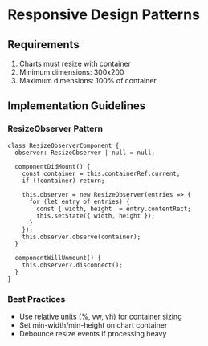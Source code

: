 # Responsive Design Patterns

## Requirements

1. Charts must resize with container
2. Minimum dimensions: 300x200
3. Maximum dimensions: 100% of container

## Implementation Guidelines

### ResizeObserver Pattern

```tsx
class ResizeObserverComponent {
  observer: ResizeObserver | null = null;

  componentDidMount() {
    const container = this.containerRef.current;
    if (!container) return;

    this.observer = new ResizeObserver(entries => {
      for (let entry of entries) {
        const { width, height  = entry.contentRect;
        this.setState({ width, height });
      }
    });
    this.observer.observe(container);
  }

  componentWillUnmount() {
    this.observer?.disconnect();
  }
}
```

### Best Practices

- Use relative units (%, vw, vh) for container sizing
- Set min-width/min-height on chart container
- Debounce resize events if processing heavy
